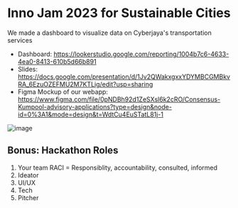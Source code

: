 # Inno Jam 2023 for Sustainable Cities
We made a dashboard to visualize data on Cyberjaya's transportation services
- Dashboard: https://lookerstudio.google.com/reporting/1004b7c6-4633-4ea0-8413-610b5d66b891
- Slides: https://docs.google.com/presentation/d/1Jv2QWakxgxxYDYMBCGMBkvRA_6EzuOZEFMU2M7KTLig/edit?usp=sharing
- Figma Mockup of our webapp: https://www.figma.com/file/0pNDBh92d1ZeSXsl6k2cRO/Consensus-Kumpool-advisory-applications?type=design&node-id=0%3A1&mode=design&t=WdtCu4EuSTatL81j-1

![image](https://github.com/Light2Dark/Inno-Jam-2023/assets/19585239/0b0cb07e-12dd-42ee-8f87-e4ffc52cfea0)

## Bonus: Hackathon Roles
1. Your team RACI = Responsiblity, accountability, consulted, informed
2. Ideator
3. UI/UX
4. Tech
5. Pitcher
